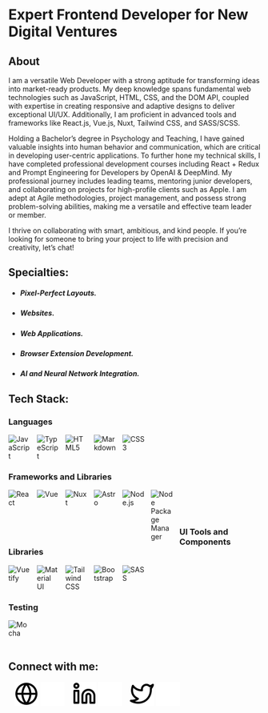# Expert Frontend Developer for New Digital Ventures

## About
I am a versatile Web Developer with a strong aptitude for transforming ideas into market-ready products. My deep knowledge spans fundamental web technologies such as JavaScript, HTML, CSS, and the DOM API, coupled with expertise in creating responsive and adaptive designs to deliver exceptional UI/UX. Additionally, I am proficient in advanced tools and frameworks like React.js, Vue.js, Nuxt, Tailwind CSS, and SASS/SCSS.

Holding a Bachelor’s degree in Psychology and Teaching, I have gained valuable insights into human behavior and communication, which are critical in developing user-centric applications. To further hone my technical skills, I have completed professional development courses including React + Redux and Prompt Engineering for Developers by OpenAI & DeepMind. My professional journey includes leading teams, mentoring junior developers, and collaborating on projects for high-profile clients such as Apple. I am adept at Agile methodologies, project management, and possess strong problem-solving abilities, making me a versatile and effective team leader or member.

I thrive on collaborating with smart, ambitious, and kind people. If you’re looking for someone to bring your project to life with precision and creativity, let’s chat!

## Specialties:
- ##### Pixel-Perfect Layouts.
- ##### Websites.
- ##### Web Applications.
- ##### Browser Extension Development.
- ##### AI and Neural Network Integration.

## Tech Stack:

### Languages
<img align="left" alt="JavaScript" src="https://cdn.jsdelivr.net/gh/devicons/devicon@latest/icons/javascript/javascript-original.svg" style="width: 45px;padding-right:12px;" />
<img align="left" alt="TypeScript" src="https://cdn.jsdelivr.net/gh/devicons/devicon@latest/icons/typescript/typescript-original.svg" style="width: 45px;padding-right:12px;" />
<img align="left" alt="HTML5" src="https://cdn.jsdelivr.net/gh/devicons/devicon@latest/icons/html5/html5-original-wordmark.svg" style="width: 45px;padding-right:12px;" />
<img align="left" alt="Markdown" src="https://cdn.jsdelivr.net/gh/devicons/devicon@latest/icons/markdown/markdown-original.svg" style="width: 45px;padding-right:12px;" />
<img align="left" alt="CSS3" src="https://cdn.jsdelivr.net/gh/devicons/devicon@latest/icons/css3/css3-original-wordmark.svg" style="width: 45px;padding-right:12px;" />
<br><br><br>

### Frameworks and Libraries
<img align="left" alt="React" src="https://cdn.jsdelivr.net/gh/devicons/devicon@latest/icons/react/react-original-wordmark.svg" style="width: 45px;padding-right:12px;" />
<img align="left" alt="Vue" src="https://cdn.jsdelivr.net/gh/devicons/devicon@latest/icons/vuejs/vuejs-original-wordmark.svg" style="width: 45px;padding-right:12px;" />
<img align="left" alt="Nuxt" src="https://cdn.jsdelivr.net/gh/devicons/devicon@latest/icons/nuxtjs/nuxtjs-original-wordmark.svg" style="width: 45px;padding-right:12px;" />
<img align="left" alt="Astro" src="https://cdn.jsdelivr.net/gh/devicons/devicon@latest/icons/astro/astro-original-wordmark.svg" style="width: 45px;padding-right:12px;" />
<img align="left" alt="Node.js" src="https://cdn.jsdelivr.net/gh/devicons/devicon@latest/icons/nodejs/nodejs-original-wordmark.svg" style="width: 45px;padding-right:12px;" />
<img align="left" alt="Node Package Manager" src="https://cdn.jsdelivr.net/gh/devicons/devicon@latest/icons/npm/npm-original-wordmark.svg" style="width:45px;padding-right:12px;" />
<br><br><br>

### UI Tools and Components Libraries
<img align="left" alt="Vuetify" src="https://cdn.jsdelivr.net/gh/devicons/devicon@latest/icons/vuetify/vuetify-original.svg" style="width:45px;padding-right:12px;" />
<img align="left" alt="Material UI" src="https://cdn.jsdelivr.net/gh/devicons/devicon@latest/icons/materialui/materialui-original.svg" style="width:45px;padding-right:12px;" />
<img align="left" alt="Tailwind CSS" src="https://cdn.jsdelivr.net/gh/devicons/devicon@latest/icons/tailwindcss/tailwindcss-plain-wordmark.svg" style="width:45px;padding-right:12px;" />
<img align="left" alt="Bootstrap" src="https://cdn.jsdelivr.net/gh/devicons/devicon@latest/icons/bootstrap/bootstrap-original-wordmark.svg" style="width:45px;padding-right:12px;" />
<img align="left" alt="SASS" src="https://cdn.jsdelivr.net/gh/devicons/devicon@latest/icons/sass/sass-original.svg" style="width:45px;padding-right:12px;" />
<br><br><br>

### Testing
<img align="left" alt="Mocha" src="https://cdn.jsdelivr.net/gh/devicons/devicon@latest/icons/mocha/mocha-original.svg" style="width:45px;padding-right:12px;" />
<br><br><br>

## Connect with me:

&nbsp;&nbsp;
[![website](./img/globe-light.svg)](https://apalevich.com#gh-light-mode-only)
[![website](./img/globe-dark.svg)](https://apalevich.com#gh-dark-mode-only)
&nbsp;&nbsp;
[![website](./img/linkedin-light.svg)](https://linkedin.com/in/apalevich#gh-light-mode-only)
[![website](./img/linkedin-dark.svg)](https://linkedin.com/in/apalevich#gh-dark-mode-only)
&nbsp;&nbsp;
[![website](./img/twitter-light.svg)](https://twitter.com/apalevich#gh-light-mode-only)
[![website](./img/twitter-dark.svg)](https://twitter.com/apalevich#gh-dark-mode-only)
&nbsp;&nbsp;
<br>
